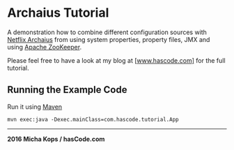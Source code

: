 # Archaius Tutorial

A demonstration how to combine different configuration sources with [Netflix Archaius] from using system properties, property files, JMX and using [Apache ZooKeeper].

Please feel free to have a look at my blog at [www.hascode.com] for the full tutorial.

## Running the Example Code

Run it using [Maven]

```
mvn exec:java -Dexec.mainClass=com.hascode.tutorial.App
```

---------

**2016 Micha Kops / hasCode.com**

   [www.hascode.com]:http://www.hascode.com/
   [Netflix Archaius]:https://github.com/Netflix/archaius
   [Apache ZooKeeper]:https://zookeeper.apache.org/
   [Maven]:http://maven.apache.org/
   
